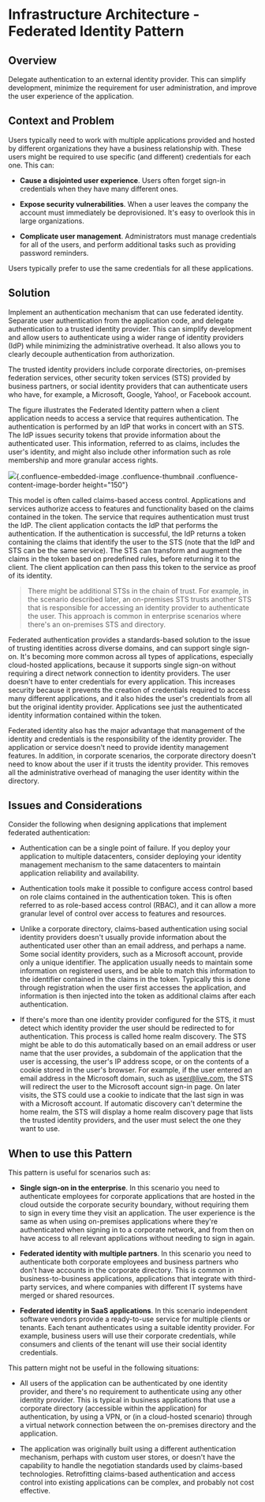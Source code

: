 Infrastructure Architecture - Federated Identity Pattern
======================================================
 
Overview
--------

Delegate authentication to an external identity provider. This can
simplify development, minimize the requirement for user administration,
and improve the user experience of the application.

Context and Problem
-------------------

Users typically need to work with multiple applications provided and
hosted by different organizations they have a business relationship
with. These users might be required to use specific (and different)
credentials for each one. This can:

-   **Cause a disjointed user experience**. Users often forget sign-in
    credentials when they have many different ones.

-   **Expose security vulnerabilities**. When a user leaves the company
    the account must immediately be deprovisioned. It\'s easy to
    overlook this in large organizations.

-   **Complicate user management**. Administrators must manage
    credentials for all of the users, and perform additional tasks such
    as providing password reminders.

Users typically prefer to use the same credentials for all these
applications.

Solution
--------

Implement an authentication mechanism that can use federated identity.
Separate user authentication from the application code, and delegate
authentication to a trusted identity provider. This can simplify
development and allow users to authenticate using a wider range of
identity providers (IdP) while minimizing the administrative overhead.
It also allows you to clearly decouple authentication from
authorization.

The trusted identity providers include corporate directories,
on-premises federation services, other security token services (STS)
provided by business partners, or social identity providers that can
authenticate users who have, for example, a Microsoft, Google, Yahoo!,
or Facebook account.

The figure illustrates the Federated Identity pattern when a client
application needs to access a service that requires authentication. The
authentication is performed by an IdP that works in concert with an STS.
The IdP issues security tokens that provide information about the
authenticated user. This information, referred to as claims, includes
the user's identity, and might also include other information such as
role membership and more granular access rights.

![](attachments/463533336/463533335.png){.confluence-embedded-image
.confluence-thumbnail .confluence-content-image-border height="150"}

This model is often called claims-based access control. Applications and
services authorize access to features and functionality based on the
claims contained in the token. The service that requires authentication
must trust the IdP. The client application contacts the IdP that
performs the authentication. If the authentication is successful, the
IdP returns a token containing the claims that identify the user to the
STS (note that the IdP and STS can be the same service). The STS can
transform and augment the claims in the token based on predefined rules,
before returning it to the client. The client application can then pass
this token to the service as proof of its identity.

> There might be additional STSs in the chain of trust. For example, in
> the scenario described later, an on-premises STS trusts another STS
> that is responsible for accessing an identity provider to authenticate
> the user. This approach is common in enterprise scenarios where
> there\'s an on-premises STS and directory.

Federated authentication provides a standards-based solution to the
issue of trusting identities across diverse domains, and can support
single sign-on. It\'s becoming more common across all types of
applications, especially cloud-hosted applications, because it supports
single sign-on without requiring a direct network connection to identity
providers. The user doesn\'t have to enter credentials for every
application. This increases security because it prevents the creation of
credentials required to access many different applications, and it also
hides the user's credentials from all but the original identity
provider. Applications see just the authenticated identity information
contained within the token.

Federated identity also has the major advantage that management of the
identity and credentials is the responsibility of the identity provider.
The application or service doesn\'t need to provide identity management
features. In addition, in corporate scenarios, the corporate directory
doesn\'t need to know about the user if it trusts the identity provider.
This removes all the administrative overhead of managing the user
identity within the directory.

Issues and Considerations
-------------------------

Consider the following when designing applications that implement
federated authentication:

-   Authentication can be a single point of failure. If you deploy your
    application to multiple datacenters, consider deploying your
    identity management mechanism to the same datacenters to maintain
    application reliability and availability.

-   Authentication tools make it possible to configure access control
    based on role claims contained in the authentication token. This is
    often referred to as role-based access control (RBAC), and it can
    allow a more granular level of control over access to features and
    resources.

-   Unlike a corporate directory, claims-based authentication using
    social identity providers doesn\'t usually provide information about
    the authenticated user other than an email address, and perhaps a
    name. Some social identity providers, such as a Microsoft account,
    provide only a unique identifier. The application usually needs to
    maintain some information on registered users, and be able to match
    this information to the identifier contained in the claims in the
    token. Typically this is done through registration when the user
    first accesses the application, and information is then injected
    into the token as additional claims after each authentication.

-   If there\'s more than one identity provider configured for the STS,
    it must detect which identity provider the user should be redirected
    to for authentication. This process is called home realm discovery.
    The STS might be able to do this automatically based on an email
    address or user name that the user provides, a subdomain of the
    application that the user is accessing, the user's IP address scope,
    or on the contents of a cookie stored in the user's browser. For
    example, if the user entered an email address in the Microsoft
    domain, such as <user@live.com>, the STS will redirect the user to
    the Microsoft account sign-in page. On later visits, the STS could
    use a cookie to indicate that the last sign in was with a Microsoft
    account. If automatic discovery can\'t determine the home realm, the
    STS will display a home realm discovery page that lists the trusted
    identity providers, and the user must select the one they want to
    use.

When to use this Pattern
------------------------

This pattern is useful for scenarios such as:

-   **Single sign-on in the enterprise**. In this scenario you need to
    authenticate employees for corporate applications that are hosted in
    the cloud outside the corporate security boundary, without requiring
    them to sign in every time they visit an application. The user
    experience is the same as when using on-premises applications where
    they\'re authenticated when signing in to a corporate network, and
    from then on have access to all relevant applications without
    needing to sign in again.

-   **Federated identity with multiple partners**. In this scenario you
    need to authenticate both corporate employees and business partners
    who don\'t have accounts in the corporate directory. This is common
    in business-to-business applications, applications that integrate
    with third-party services, and where companies with different IT
    systems have merged or shared resources.

-   **Federated identity in SaaS applications**. In this scenario
    independent software vendors provide a ready-to-use service for
    multiple clients or tenants. Each tenant authenticates using a
    suitable identity provider. For example, business users will use
    their corporate credentials, while consumers and clients of the
    tenant will use their social identity credentials.

This pattern might not be useful in the following situations:

-   All users of the application can be authenticated by one identity
    provider, and there\'s no requirement to authenticate using any
    other identity provider. This is typical in business applications
    that use a corporate directory (accessible within the application)
    for authentication, by using a VPN, or (in a cloud-hosted scenario)
    through a virtual network connection between the on-premises
    directory and the application.

-   The application was originally built using a different
    authentication mechanism, perhaps with custom user stores, or
    doesn\'t have the capability to handle the negotiation standards
    used by claims-based technologies. Retrofitting claims-based
    authentication and access control into existing applications can be
    complex, and probably not cost effective.



 



